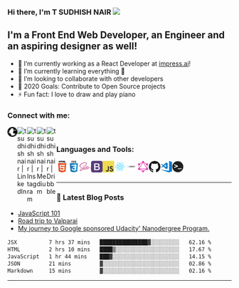 ### Hi there, I'm T SUDHISH NAIR <img src="https://media.giphy.com/media/hvRJCLFzcasrR4ia7z/giphy.gif" width="25px">

## I'm a Front End Web Developer, an Engineer and an aspiring designer as well!
- 🔭 I’m currently working as a React Developer at [impress.ai][companywebsite]!
- 🌱 I’m currently learning everything 🤣
- 👯 I’m looking to collaborate with other developers
- 🥅 2020 Goals: Contribute to Open Source projects
- ⚡ Fun fact: I love to draw and play piano

### Connect with me:

[<img align="left" alt="sudhish's Github" width="22px" src="https://raw.githubusercontent.com/iconic/open-iconic/master/svg/globe.svg" />][website]
[<img align="left" alt="tsudhishnair | LinkedIn" width="22px" src="https://cdn.jsdelivr.net/npm/simple-icons@v3/icons/linkedin.svg" />][linkedin]
[<img align="left" alt="tsudhishnair | Instagram" width="22px" src="https://cdn.jsdelivr.net/npm/simple-icons@v3/icons/instagram.svg" />][instagram]
[<img align="left" alt="tsudhishnair | Medium" width="22px" src="https://cdn.jsdelivr.net/npm/simple-icons@3.4.0/icons/medium.svg" />][medium]
[<img align="left" alt="tsudhishnair | Dribbble" width="22px" src="https://cdn.jsdelivr.net/npm/simple-icons@3.4.0/icons/dribbble.svg" />][dribbble]
<br />

### Languages and Tools:

[<img align="left" alt="HTML5" width="26px" src="https://raw.githubusercontent.com/github/explore/80688e429a7d4ef2fca1e82350fe8e3517d3494d/topics/html/html.png" />][website]
[<img align="left" alt="CSS3" width="26px" src="https://raw.githubusercontent.com/github/explore/80688e429a7d4ef2fca1e82350fe8e3517d3494d/topics/css/css.png" />][website]
[<img align="left" alt="Sass" width="26px" src="https://raw.githubusercontent.com/github/explore/80688e429a7d4ef2fca1e82350fe8e3517d3494d/topics/sass/sass.png" />][website]
[<img align="left" alt="Bootstrap" width="26px" src="https://raw.githubusercontent.com/github/explore/80688e429a7d4ef2fca1e82350fe8e3517d3494d/topics/bootstrap/bootstrap.png" />][website]
[<img align="left" alt="JavaScript" width="26px" src="https://raw.githubusercontent.com/github/explore/80688e429a7d4ef2fca1e82350fe8e3517d3494d/topics/javascript/javascript.png" />][website]
[<img align="left" alt="React" width="26px" src="https://raw.githubusercontent.com/github/explore/80688e429a7d4ef2fca1e82350fe8e3517d3494d/topics/react/react.png" />][website]
[<img align="left" alt="Jquery" width="26px" src="https://raw.githubusercontent.com/github/explore/80688e429a7d4ef2fca1e82350fe8e3517d3494d/topics/jquery/jquery.png" />][website]
[<img align="left" alt="GraphQL" width="26px" src="https://raw.githubusercontent.com/github/explore/80688e429a7d4ef2fca1e82350fe8e3517d3494d/topics/graphql/graphql.png" />][website]
[<img align="left" alt="GitHub" width="26px" src="https://raw.githubusercontent.com/github/explore/78df643247d429f6cc873026c0622819ad797942/topics/github/github.png" />][website]
[<img align="left" alt="Visual Studio Code" width="26px" src="https://raw.githubusercontent.com/github/explore/80688e429a7d4ef2fca1e82350fe8e3517d3494d/topics/visual-studio-code/visual-studio-code.png" />][website]
[<img align="left" alt="Terminal" width="26px" src="https://raw.githubusercontent.com/github/explore/80688e429a7d4ef2fca1e82350fe8e3517d3494d/topics/terminal/terminal.png" />][website]

<br />
<br />

---

### 📕 Latest Blog Posts
<!-- BLOG-POST-LIST:START -->
- [JavaScript 101](https://medium.com/@tsudhishnair/javascript-101-1b27a780f45d?source=rss-4a3ca2d0484f------2)
- [Road trip to Valparai](https://medium.com/@tsudhishnair/road-trip-to-valparai-2fd04835353d?source=rss-4a3ca2d0484f------2)
- [My journey to Google sponsored Udacity' Nanodergree Program.](https://medium.com/@tsudhishnair/my-journey-to-google-sponsored-udacity-nanodergree-program-5f6dd2b1a219?source=rss-4a3ca2d0484f------2)
<!-- BLOG-POST-LIST:END -->


<!--START_SECTION:waka-->
```text
JSX          7 hrs 37 mins   ███████████████▓░░░░░░░░░   62.16 % 
HTML         2 hrs 10 mins   ████▒░░░░░░░░░░░░░░░░░░░░   17.67 % 
JavaScript   1 hr 44 mins    ███▓░░░░░░░░░░░░░░░░░░░░░   14.15 % 
JSON         21 mins         ▓░░░░░░░░░░░░░░░░░░░░░░░░   02.86 % 
Markdown     15 mins         ▓░░░░░░░░░░░░░░░░░░░░░░░░   02.16 % 
```
<!--END_SECTION:waka-->


---

 
<!-- <img align="left" alt="Sudhish's Github Stats" src="https://github-readme-stats.Tsudhishnair.vercel.app/api?username=Tsudhishnair&show_icons=true&hide_border=true" /> -->

[companywebsite]: https://impress.ai
[website]: https://github.com/Tsudhishnair
[instagram]: https://www.instagram.com/creative_stock_001/
[linkedin]: https://www.linkedin.com/in/tsudhishnair/
[medium]: https://medium.com/@tsudhishnair
[dribbble]: https://dribbble.com/tsudhishnair
